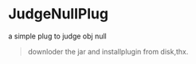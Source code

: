 # JudgeNullPlug
a simple plug to judge obj null
> downloder the jar and installplugin from disk,thx.
